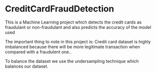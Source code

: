 # CreditCardFraudDetection
This is a Machine Learning project which detects the credit cards as fraudulant or non-fraudulant and also predicts the accuracy of the model used

The important thing to note in this project is:  Credit card dataset is highly imbalanced because there will be more legitimate
transaction when compared with a fraudulent one..

To balance the dataset we use the undersampling technique which balances our dataset.

